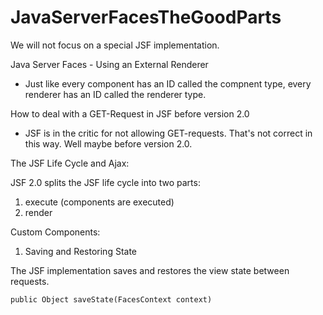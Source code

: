 # JavaServerFacesTheGoodParts

We will not focus on a special JSF implementation.

Java Server Faces - Using an External Renderer

- Just like every component has an ID called the compnent type, every renderer has an ID called the renderer type.

How to deal with a GET-Request in JSF before version 2.0

 - JSF is in the critic for not allowing GET-requests.
   That's not correct in this way. Well maybe before version 2.0.

The JSF Life Cycle and Ajax:

JSF 2.0 splits the JSF life cycle into two parts: 

1. execute (components are executed)
2. render

Custom Components:

1. Saving and Restoring State

The JSF implementation saves and restores the view state between requests.

<code>public Object saveState(FacesContext context)</code>





